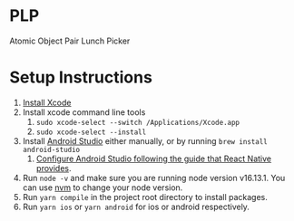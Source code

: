# PLP

Atomic Object Pair Lunch Picker

# Setup Instructions

1. [Install Xcode](https://apps.apple.com/us/app/xcode/id497799835?mt=12)
2. Install xcode command line tools
   1. `sudo xcode-select --switch /Applications/Xcode.app`
   2. `sudo xcode-select --install`
3. Install [Android Studio](https://developer.android.com/studio) either manually, or by running `brew install android-studio`
   1. [Configure Android Studio following the guide that React Native provides](https://reactnative.dev/docs/environment-setup#installing-dependencies).
4. Run `node -v` and make sure you are running node version v16.13.1. You can use [nvm](https://github.com/nvm-sh/nvm) to change your node version.
5. Run `yarn compile` in the project root directory to install packages.
6. Run `yarn ios` or `yarn android` for ios or android respectively.
